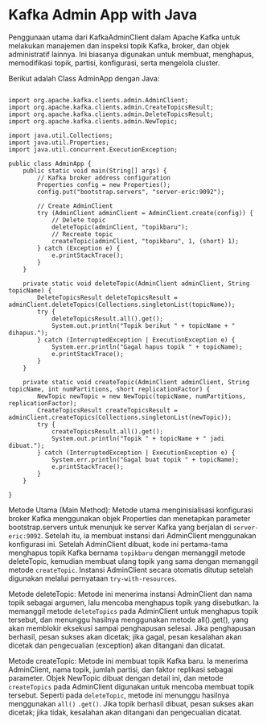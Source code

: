 # Kafka Admin App with Java

Penggunaan utama dari KafkaAdminClient dalam Apache Kafka untuk melakukan manajemen dan inspeksi topik Kafka, broker, dan objek administratif lainnya. Ini biasanya digunakan untuk membuat, menghapus, memodifikasi topik, partisi, konfigurasi, serta mengelola cluster.

Berikut adalah Class AdminApp dengan Java:

```

import org.apache.kafka.clients.admin.AdminClient;
import org.apache.kafka.clients.admin.CreateTopicsResult;
import org.apache.kafka.clients.admin.DeleteTopicsResult;
import org.apache.kafka.clients.admin.NewTopic;

import java.util.Collections;
import java.util.Properties;
import java.util.concurrent.ExecutionException;

public class AdminApp {
    public static void main(String[] args) {
        // Kafka broker address configuration
        Properties config = new Properties();
        config.put("bootstrap.servers", "server-eric:9092");

        // Create AdminClient
        try (AdminClient adminClient = AdminClient.create(config)) {
            // Delete topic
            deleteTopic(adminClient, "topikbaru");
            // Recreate topic
            createTopic(adminClient, "topikbaru", 1, (short) 1);
        } catch (Exception e) {
            e.printStackTrace();
        }
    }

    private static void deleteTopic(AdminClient adminClient, String topicName) {
        DeleteTopicsResult deleteTopicsResult = adminClient.deleteTopics(Collections.singletonList(topicName));
        try {
            deleteTopicsResult.all().get();
            System.out.println("Topik berikut " + topicName + " dihapus.");
        } catch (InterruptedException | ExecutionException e) {
            System.err.println("Gagal hapus topik " + topicName);
            e.printStackTrace();
        }
    }

    private static void createTopic(AdminClient adminClient, String topicName, int numPartitions, short replicationFactor) {
        NewTopic newTopic = new NewTopic(topicName, numPartitions, replicationFactor);
        CreateTopicsResult createTopicsResult = adminClient.createTopics(Collections.singletonList(newTopic));
        try {
            createTopicsResult.all().get();
            System.out.println("Topik " + topicName + " jadi dibuat.");
        } catch (InterruptedException | ExecutionException e) {
            System.err.println("Gagal buat topik " + topicName);
            e.printStackTrace();
        }
    }

}
```

Metode Utama (Main Method): Metode utama menginisialisasi konfigurasi broker Kafka menggunakan objek Properties dan menetapkan parameter bootstrap.servers untuk menunjuk ke server Kafka yang berjalan di ```server-eric:9092```. Setelah itu, ia membuat instansi dari AdminClient menggunakan konfigurasi ini. Setelah AdminClient dibuat, kode ini pertama-tama menghapus topik Kafka bernama ```topikbaru``` dengan memanggil metode deleteTopic, kemudian membuat ulang topik yang sama dengan memanggil metode ```createTopic```. Instansi AdminClient secara otomatis ditutup setelah digunakan melalui pernyataan ```try-with-resources```.

Metode deleteTopic: Metode ini menerima instansi AdminClient dan nama topik sebagai argumen, lalu mencoba menghapus topik yang disebutkan. Ia memanggil metode ```deleteTopics``` pada AdminClient untuk menghapus topik tersebut, dan menunggu hasilnya menggunakan metode all().get(), yang akan memblokir eksekusi sampai penghapusan selesai. Jika penghapusan berhasil, pesan sukses akan dicetak; jika gagal, pesan kesalahan akan dicetak dan pengecualian (exception) akan ditangani dan dicatat.

Metode createTopic: Metode ini membuat topik Kafka baru. Ia menerima AdminClient, nama topik, jumlah partisi, dan faktor replikasi sebagai parameter. Objek NewTopic dibuat dengan detail ini, dan metode ```createTopics``` pada AdminClient digunakan untuk mencoba membuat topik tersebut. Seperti pada ```deleteTopic```, metode ini menunggu hasilnya menggunakan ```all()``` ```.get()```. Jika topik berhasil dibuat, pesan sukses akan dicetak; jika tidak, kesalahan akan ditangani dan pengecualian dicatat.

